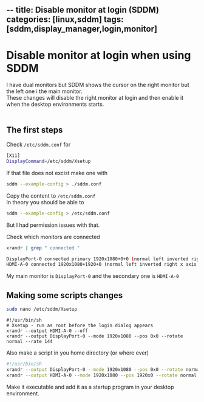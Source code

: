 --
title: Disable monitor at login (SDDM)
categories: [linux,sddm]
tags: [sddm,display_manager,login,monitor]
---

# Disable monitor at login when using SDDM
I have dual monitors but SDDM shows the cursor on the right monitor but the left one i the main monitor.<br>
These changes will disable the right monitor at login and then enable it when the desktop environments starts.<br><br>

## The first steps

Check `/etc/sddm.conf` for
```bash
[X11]
DisplayCommand=/etc/sddm/Xsetup
```

If that file does not excist make one with
```bash
sddm --example-config > ./sddm.conf
```
Copy the content to `/etc/sddm.conf`<br>
In theory you should be able to
```bash
sddm --example-config > /etc/sddm.conf
```
But I had permission issues with that.

Check which monitors are connected
```bash
xrandr | grep " connected "
```
```bash
DisplayPort-0 connected primary 1920x1080+0+0 (normal left inverted right x axis y axis) 531mm x 299mm
HDMI-A-0 connected 1920x1080+1920+0 (normal left inverted right x axis y axis) 510mm x 287mm
```
My main monitor is `DisplayPort-0` and the secondary one is `HDMI-A-0`

## Making some scripts changes

```bash
sudo nano /etc/sddm/Xsetup
```

```shell
#!/usr/bin/sh
# Xsetup - run as root before the login dialog appears
xrandr --output HDMI-A-0 --off
xrandr --output DisplayPort-0 --mode 1920x1080 --pos 0x0 --rotate normal --rate 144
```

Also make a script in you home directory (or where ever)
```bash
#!/usr/bin/sh
xrandr --output DisplayPort-0 --mode 1920x1080 --pos 0x0 --rotate normal --rate 144
xrandr --output HDMI-A-0 --mode 1920x1080 --pos 1920x0 --rotate normal
```
Make it executable and add it as a startup program in your desktop environment.